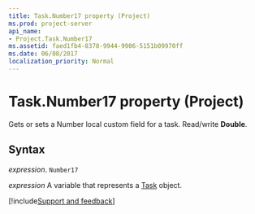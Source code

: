 ```yaml
---
title: Task.Number17 property (Project)
ms.prod: project-server
api_name:
- Project.Task.Number17
ms.assetid: faed1fb4-8378-9944-9906-5151b09970ff
ms.date: 06/08/2017
localization_priority: Normal
---
```



# Task.Number17 property (Project)

Gets or sets a Number local custom field for a task. Read/write  **Double**.


## Syntax

_expression_. `Number17`

_expression_ A variable that represents a [Task](./Project.Task.md) object.

[!include[Support and feedback](~/includes/feedback-boilerplate.md)]